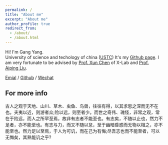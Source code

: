 ```yaml
---
permalink: /
title: "About me"
excerpt: "About me"
author_profile: true
redirect_from: 
  - /about/
  - /about.html
---
```


Hi! I'm Gang Yang.  
University of science and techology of china ([USTC](https://www.ustc.edu.cn/))
It's my [Github page](https://yggame.github.io/).
I am very fortunate to be advised by [Prof. Xun Chen](http://staff.ustc.edu.cn/~xunchen/) of X-Lab and [Prof. Aiping Liu](http://leinao.ustc.edu.cn/2021/0430/c25926a483613/page.htm). 

[Emial](yg1997@mail.ustc.edu.cn)  /  [Github](https://github.com/yggame) / [Wechat](../images/wechat.jpg) 

For more info
------
古人之观于天地、山川、草木、虫鱼、鸟兽，往往有得，以其求思之深而无不在也。夫夷以近，则游者众;险以远，则至者少。而世之奇伟、瑰怪，非常之观，常在于险远，而人之所罕至焉，故非有志者不能至也。有志矣，不随以止也，然力不足者，亦不能至也。有志与力，而又不随以怠，至于幽暗昏惑而无物以相之，亦不能至也。然力足以至焉，于人为可讥，而在己为有悔;尽吾志也而不能至者，可以无悔矣，其熟能讥之乎? 
